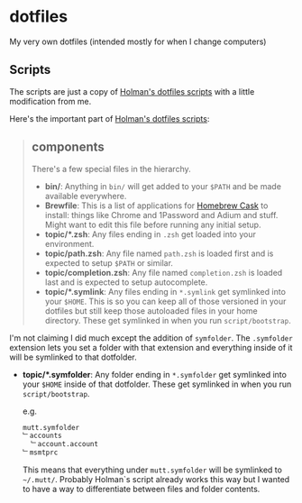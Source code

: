 # dotfiles
My very own dotfiles (intended mostly for when I change computers)

## Scripts

The scripts are just a copy of [Holman's dotfiles scripts][holman] with a little modification from me.

Here's the important part of [Holman's dotfiles scripts][holman]:

>## components
>
>There's a few special files in the hierarchy.
>
>- **bin/**: Anything in `bin/` will get added to your `$PATH` and be made
  available everywhere.
>- **Brewfile**: This is a list of applications for [Homebrew Cask](http://caskroom.io) to install: things like Chrome and 1Password and Adium and stuff. Might want to edit this file before running any initial setup.
>- **topic/\*.zsh**: Any files ending in `.zsh` get loaded into your
  environment.
>- **topic/path.zsh**: Any file named `path.zsh` is loaded first and is
  expected to setup `$PATH` or similar.
>- **topic/completion.zsh**: Any file named `completion.zsh` is loaded
  last and is expected to setup autocomplete.
>- **topic/\*.symlink**: Any files ending in `*.symlink` get symlinked into
  your `$HOME`. This is so you can keep all of those versioned in your dotfiles
  but still keep those autoloaded files in your home directory. These get
  symlinked in when you run `script/bootstrap`.

I'm not claiming I did much except the addition of `symfolder`.
The `.symfolder` extension lets you set a folder with that extension and everything inside of it will be symlinked to that dotfolder.

- **topic/\*.symfolder**: Any folder ending in `*.symfolder` get symlinked into
  your `$HOME` inside of that dotfolder. 
  These get symlinked in when you run `script/bootstrap`.
  
  e.g.
  ```bash
  mutt.symfolder
  ﹂accounts
    ﹂account.account
  ﹂msmtprc
  ```
  
  This means that everything under `mutt.symfolder` will be symlinked to `~/.mutt/`.
  Probably Holman`s script already works this way but I wanted to have a way to differentiate between files and folder contents.

[holman]:https://github.com/holman/dotfiles
